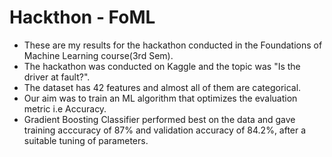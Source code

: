 # Hackthon - FoML
* These are my results for the hackathon conducted in the Foundations of Machine Learning course(3rd Sem).
* The hackathon was conducted on Kaggle and the topic was "Is the driver at fault?".
* The dataset has 42 features and almost all of them are categorical.
* Our aim was to train an ML algorithm that optimizes the evaluation metric i.e Accuracy.
* Gradient Boosting Classifier performed best on the data and gave training acccuracy of 87% and validation accuracy of 84.2%, after a suitable tuning of parameters.
